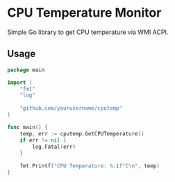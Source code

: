 # CPU Temperature Monitor

Simple Go library to get CPU temperature via WMI ACPI.

## Usage

```go
package main

import (
    "fmt"
    "log"
    
    "github.com/yourusername/cputemp"
)

func main() {
    temp, err := cputemp.GetCPUTemperature()
    if err != nil {
        log.Fatal(err)
    }
    
    fmt.Printf("CPU Temperature: %.1f°C\n", temp)
}
